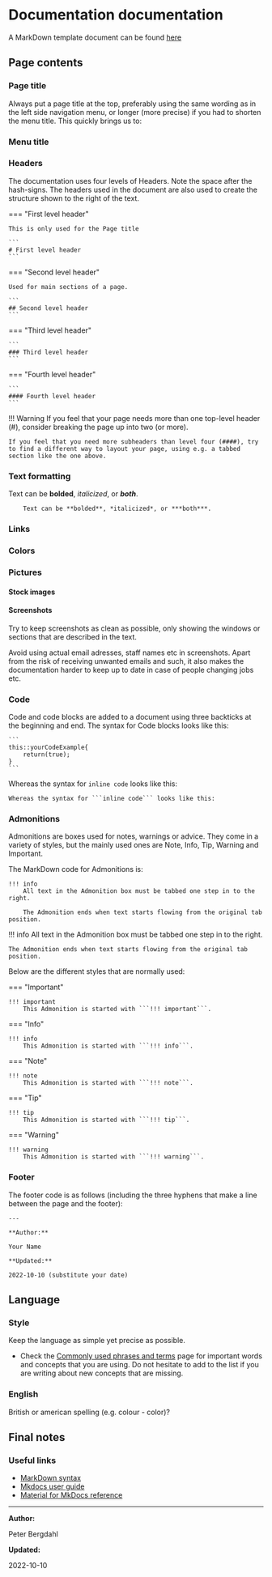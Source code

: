 # Documentation documentation

A MarkDown template document can be found [here]()

## Page contents

### Page title

Always put a page title at the top, preferably using the same wording as in the left side navigation menu, or longer (more precise) if you had to shorten the menu title. This quickly brings us to:

### Menu title

### Headers

The documentation uses four levels of Headers. Note the space after the hash-signs. The headers used in the document are also used to create the structure shown to the right of the text.

=== "First level header"

    This is only used for the Page title

    ```
    # First level header
    ```

=== "Second level header"

    Used for main sections of a page.

    ```
    ## Second level header
    ```

=== "Third level header"

    ```
    ### Third level header
    ```

=== "Fourth level header"

    ```
    #### Fourth level header
    ```

!!! Warning
    If you feel that your page needs more than one top-level header (#), consider breaking the page up into two (or more).

    If you feel that you need more subheaders than level four (####), try to find a different way to layout your page, using e.g. a tabbed section like the one above.

### Text formatting

Text can be **bolded**, *italicized*, or ***both***.

```
    Text can be **bolded**, *italicized*, or ***both***.
```

### Links

### Colors

### Pictures

#### Stock images

#### Screenshots

Try to keep screenshots as clean as possible, only showing the windows or sections that are described in the text.

Avoid using actual email adresses, staff names etc in screenshots. Apart from the risk of receiving unwanted emails and such, it also makes the documentation harder to keep up to date in case of people changing jobs etc.

### Code

Code and code blocks are added to a document using three backticks at the beginning and end. The syntax for Code blocks looks like this:

    ```
    this::yourCodeExample{
        return(true);
    }
    ```

Whereas the syntax for ```inline code``` looks like this:

```
Whereas the syntax for ```inline code``` looks like this:
```

### Admonitions

Admonitions are boxes used for notes, warnings or advice. They come in a variety of styles, but the mainly used ones are Note, Info, Tip, Warning and Important.

The MarkDown code for Admonitions is:

```
!!! info
    All text in the Admonition box must be tabbed one step in to the right.

    The Admonition ends when text starts flowing from the original tab position.
```

!!! info
    All text in the Admonition box must be tabbed one step in to the right.

    The Admonition ends when text starts flowing from the original tab position.

Below are the different styles that are normally used:

=== "Important"

    !!! important
        This Admonition is started with ```!!! important```.

=== "Info"

    !!! info
        This Admonition is started with ```!!! info```.

=== "Note"

    !!! note
        This Admonition is started with ```!!! note```.

=== "Tip"

    !!! tip
        This Admonition is started with ```!!! tip```.

=== "Warning"

    !!! warning
        This Admonition is started with ```!!! warning```.


### Footer

The footer code is as follows (including the three hyphens that make a line between the page and the footer):
```
---

**Author:**

Your Name

**Updated:**

2022-10-10 (substitute your date)
```

## Language

### Style

Keep the language as simple yet precise as possible.

* Check the [Commonly used phrases and terms](/../manual/manual_common_phrases/) page for important words and concepts that you are using. Do not hesitate to add to the list if you are writing about new concepts that are missing.

### English

British or american spelling (e.g. colour - color)?

## Final notes


### Useful links

* [MarkDown syntax](https://www.markdownguide.org/basic-syntax/)
* [Mkdocs user guide](https://www.mkdocs.org/user-guide/)
* [Material for MkDocs reference](https://squidfunk.github.io/mkdocs-material/reference/)

---

**Author:**

Peter Bergdahl

**Updated:**

2022-10-10